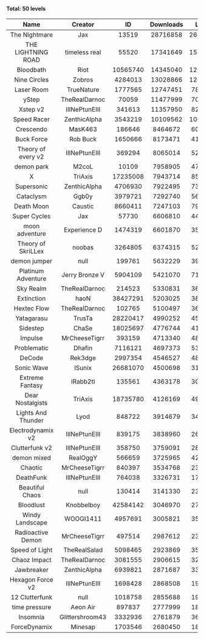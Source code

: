 #### Total: 50 levels

| Name | Creator | ID | Downloads | Likes |
|:---:|:---:|:---:|:---:|:---:|
| The Nightmare | Jax | 13519 | 28716858 | 2601385
| THE LIGHTNING ROAD | timeless real | 55520 | 17341649 | 1541730
| Bloodbath | Riot | 10565740 | 14345040 | 1271243
| Nine Circles | Zobros | 4284013 | 13028866 | 1282542
| Laser Room | TrueNature | 1777565 | 12747451 | 789993
| yStep | TheRealDarnoc | 70059 | 11477999 | 702182
| Xstep v2 | IIINePtunEIII | 341613 | 11357950 | 823481
| Speed Racer | ZenthicAlpha | 3543219 | 10109562 | 1066529
| Crescendo | MasK463 | 186646 | 8464672 | 608907
| Buck Force | Rob Buck | 1650666 | 8173471 | 411889
| Theory of every v2 | IIINePtunEIII | 369294 | 8065014 | 525027
| demon park | M2coL | 10109 | 7958905 | 477383
| X | TriAxis | 17235008 | 7943714 | 854851
| Supersonic | ZenthicAlpha | 4706930 | 7922495 | 739215
| Cataclysm | Ggb0y | 3979721 | 7292740 | 567043
| Death Moon  | Caustic | 8660411 | 7247103 | 798991
| Super Cycles | Jax | 57730 | 6606810 | 446730
| moon adventure | Experience D | 1474319 | 6601870 | 353445
| Theory of SkriLLex | noobas | 3264805 | 6374315 | 525642
| demon jumper | null | 199761 | 5632229 | 390898
| Platinum Adventure | Jerry Bronze V | 5904109 | 5421070 | 717925
| Sky Realm | TheRealDarnoc | 214523 | 5330831 | 364360
| Extinction | haoN | 38427291 | 5203025 | 381881
| Hextec Flow | TheRealDarnoc | 102765 | 5100497 | 362821
| Yatagarasu  | TrusTa | 28220417 | 4990252 | 451901
| Sidestep | ChaSe | 18025697 | 4776744 | 410953
| Impulse | MrCheeseTigrr | 393159 | 4713340 | 486516
| Problematic | Dhafin | 7116121 | 4697373 | 537425
| DeCode | Rek3dge | 2997354 | 4546527 | 483194
| Sonic Wave | lSunix | 26681070 | 4500698 | 318139
| Extreme Fantasy | IRabb2tI | 135561 | 4363178 | 301391
| Dear Nostalgists | TriAxis | 18735780 | 4126169 | 497461
| Lights And Thunder | Lyod | 848722 | 3914679 | 346890
| Electrodynamix v2 | IIINePtunEIII | 839175 | 3838960 | 261110
| Clutterfunk v2 | IIINePtunEIII | 358750 | 3759091 | 284530
| demon mixed | RealOggY | 566659 | 3725965 | 425519
| Chaotic | MrCheeseTigrr | 840397 | 3534768 | 231359
| DeathFunk | IIINePtunEIII | 764038 | 3326731 | 170861
| Beautiful Chaos | null | 130414 | 3141330 | 234922
| Bloodlust | Knobbelboy | 42584142 | 3046970 | 277984
| Windy Landscape | WOOGI1411 | 4957691 | 3005821 | 351823
| Radioactive Demon | MrCheeseTigrr | 497514 | 2987612 | 239023
| Speed of Light | TheRealSalad | 5098465 | 2923869 | 353088
| Chaoz Impact | TheRealDarnoc | 3081555 | 2906615 | 322360
| Jawbreaker | ZenthicAlpha | 6939821 | 2871687 | 339843
| Hexagon Force v2 | IIINePtunEIII | 1698428 | 2868508 | 193922
| 12 Clutterfunk | null | 1018758 | 2855688 | 194061
| time pressure | Aeon Air | 897837 | 2777999 | 187343
| Insomnia | Glittershroom43 | 3332936 | 2761879 | 360653
| ForceDynamix | Minesap | 1703546 | 2680450 | 181497
